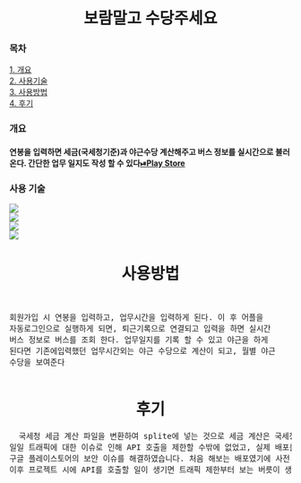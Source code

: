<div align="center">

# 보람말고 수당주세요

</div>


### 목차
[1. 개요](#개요)<br>
[2. 사용기술](#사용-기술)<br>
[3. 사용방법](#사용방법)<br>
[4. 후기](#후기)<br>


### 개요

#### 연봉을 입력하면 세금(국세청기준)과 야근수당 계산해주고 버스 정보를 실시간으로 불러온다. 간단한 업무 일지도 작성 할 수 있다<a href="https://pf1.ovmkas.co.kr">⏯Play Store</a><br>

### 사용 기술

<div align="left">

<img src="https://img.shields.io/badge/java-blue?style=flat&logo=oracle&logoColor=white"/>
<br>
<img src="https://img.shields.io/badge/sqlite-red?style=flat&logo=sqlite&logoColor=white"/>
<br>
<img src="https://img.shields.io/badge/공공데이터포털API-red?style=flat&logo=&logoColor=white"/>
<br>
<img src="https://img.shields.io/badge/AndroidStudio-gray?style=flat&logo=AndroidStudio&logoColor=white"/>

</div>

<div align="center">

# 사용방법

</div>
<pre>

  회원가입 시 연봉을 입력하고, 업무시간을 입력하게 된다.
이 후 어플을 자동로그인으로 실행하게 되면, 퇴근기록으로 연결되고 입력을 하면 실시간 버스 정보로 버스를 조회 한다. 
업무일지를 기록 할 수 있고 야근을 하게 된다면 기존에입력했던 업무시간외는 야근 수당으로 계산이 되고, 월별 야근 수당을 보여준다
</pre>
<div align="center">

# 후기

</div>
<pre>
  국세청 세금 계산 파일을 변환하여 splite에 넣는 것으로 세금 계산은 국세청과 동일하게 하였고, 공공데이터 포털에서 '실시간 버스 정보 조회'를 통해 API를 경험하며,
일일 트래픽에 대한 이슈로 인해 API 호출을 제한할 수밖에 없었고, 실제 배포를 하면서 보안 문제, 저작권 문제 등을 해결하기 위해 저작권을 가진 업체와 협의를 하였고,
구글 플레이스토어의 보안 이슈를 해결하였습니다. 처음 해보는 배포였기에 사전 준비도 부족한 것 같았고, 특히 일일 트래픽에 대한 문제를 처음 알게 되었건 것이어서
이후 프로젝트 시에 API를 호출할 일이 생기면 트래픽 제한부터 보는 버릇이 생겼습니다. 다양한 경험을 할 수 있는 프로젝트였습니다
</pre>
